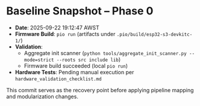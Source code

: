 # Baseline Snapshot – Phase 0

- **Date**: 2025-09-22 19:12:47 AWST
- **Firmware Build**: `pio run` (artifacts under `.pio/build/esp32-s3-devkitc-1/`)
- **Validation**:
  - Aggregate init scanner (`python tools/aggregate_init_scanner.py --mode=strict --roots src include lib`)
  - Firmware build succeeded (local `pio run`)
- **Hardware Tests**: Pending manual execution per `hardware_validation_checklist.md`

This commit serves as the recovery point before applying pipeline mapping and modularization changes.
